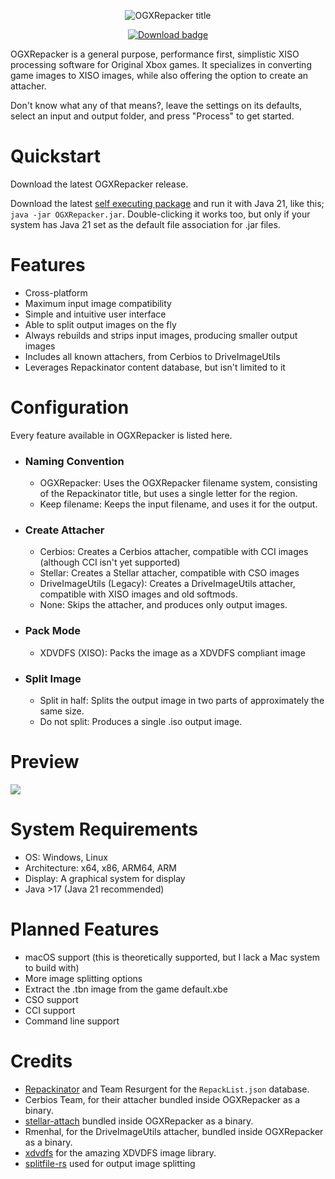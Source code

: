 <p align="center">
    <img src="https://i.ibb.co/gRgtpXF/logo.png"  alt="OGXRepacker title"/>
</p>

<p align="center">
    <a href="https://github.com/astarivi/OGXRepacker/releases"><img src="https://img.shields.io/badge/download-36222c?logoColor=white&style=for-the-badge" alt="Download badge"></a>
</p>

OGXRepacker is a general purpose, performance first, simplistic XISO processing software for Original Xbox games.
It specializes in converting game images to XISO images, while also offering the option to create an attacher.

Don't know what any of that means?, leave the settings on its defaults, select an input and output folder, and press
"Process" to get started.

# Quickstart
Download the latest OGXRepacker release.

Download the latest [self executing package](https://github.com/astarivi/OGXRepacker/releases/latest/download/OGXRepacker.jar) 
and run it with Java 21, like this; `java -jar OGXRepacker.jar`.
Double-clicking it works too, but only if your system has Java 21 set as the default file association for .jar files.

# Features

- Cross-platform
- Maximum input image compatibility
- Simple and intuitive user interface
- Able to split output images on the fly
- Always rebuilds and strips input images, producing smaller output images
- Includes all known attachers, from Cerbios to DriveImageUtils
- Leverages Repackinator content database, but isn't limited to it

# Configuration

Every feature available in OGXRepacker is listed here.

- ### Naming Convention
    - OGXRepacker: Uses the OGXRepacker filename system, consisting of the Repackinator title, but uses a single 
    letter for the region.
    - Keep filename: Keeps the input filename, and uses it for the output.
- ### Create Attacher
    - Cerbios: Creates a Cerbios attacher, compatible with CCI images (although CCI isn't yet supported)
    - Stellar: Creates a Stellar attacher, compatible with CSO images
    - DriveImageUtils (Legacy): Creates a DriveImageUtils attacher, compatible with XISO images and old softmods.
    - None: Skips the attacher, and produces only output images.
- ### Pack Mode
    - XDVDFS (XISO): Packs the image as a XDVDFS compliant image
- ### Split Image
    - Split in half: Splits the output image in two parts of approximately the same size.
    - Do not split: Produces a single .iso output image.

# Preview
<img src="https://i.ibb.co/h9MWXzH/Screenshot-2024-03-18-221926.png" />

# System Requirements
- OS: Windows, Linux
- Architecture: x64, x86, ARM64, ARM
- Display: A graphical system for display
- Java >17 (Java 21 recommended)

# Planned Features

- macOS support (this is theoretically supported, but I lack a Mac system to build with)
- More image splitting options
- Extract the .tbn image from the game default.xbe
- CSO support
- CCI support
- Command line support

# Credits

- [Repackinator](https://github.com/Team-Resurgent/Repackinator) and Team Resurgent for the `RepackList.json` database.
- Cerbios Team, for their attacher bundled inside OGXRepacker as a binary.
- [stellar-attach](https://github.com/MakeMHz/stellar-attach) bundled inside OGXRepacker as a binary.
- Rmenhal, for the DriveImageUtils attacher, bundled inside OGXRepacker as a binary.
- [xdvdfs](https://github.com/antangelo/xdvdfs) for the amazing XDVDFS image library.
- [splitfile-rs](https://github.com/alemigo/splitfile-rs) used for output image splitting